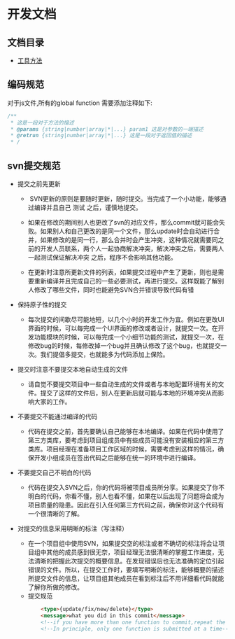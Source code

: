 # 开发文档

## 文档目录

- [工具方法](src/utils/README.md)

## 编码规范


对于js文件,所有的global function 需要添加注释如下:

```ts
/**
 * 这是一段对于方法的描述
 * @params {string|number|array|*|...} param1 这是对参数的一端描述
 * @retrun {string|number|array|*|...} 这是一段对于返回值的描述
 * /
```


## svn提交规范
 - 提交之前先更新

    -  SVN更新的原则是要随时更新，随时提交。当完成了一个小功能，能够通过编译并且自己 测试 之后，谨慎地提交。

    - 如果在修改的期间别人也更改了svn的对应文件，那么commit就可能会失败。如果别人和自己更改的是同一个文件，那么update时会自动进行合并，如果修改的是同一行，那么合并时会产生冲突，这种情况就需要同之前的开发人员联系，两个人一起协商解决冲突，解决冲突之后，需要两人一起测试保证解决冲突 之后，程序不会影响其他功能。

    - 在更新时注意所更新文件的列表，如果提交过程中产生了更新，则也是需要重新编译并且完成自己的一些必要测试，再进行提交。这样既能了解别人修改了哪些文件，同时也能避免SVN合并错误导致代码有错

- 保持原子性的提交
    - 每次提交的间歇尽可能地短，以几个小时的开发工作为宜。例如在更改UI界面的时候，可以每完成一个UI界面的修改或者设计，就提交一次。在开发功能模块的时候，可以每完成一个小细节功能的测试，就提交一次，在修改bug的时候，每修改掉一个bug并且确认修改了这个bug，也就提交一次。我们提倡多提交，也就能多为代码添加上保险。

- 提交时注意不要提交本地自动生成的文件

    - 请自觉不要提交项目中一些自动生成的文件或者与本地配置环境有关的文件。提交了这样的文件后，别人在更新后就可能与本地的环境冲突从而影响大家的工作。

- 不要提交不能通过编译的代码

    - 代码在提交之前，首先要确认自己能够在本地编译。如果在代码中使用了第三方类库，要考虑到项目组成员中有些成员可能没有安装相应的第三方类库。项目经理在准备项目工作区域的时候，需要考虑到这样的情况，确保开发小组成员在签出代码之后能够在统一的环境中进行编译。

- 不要提交自己不明白的代码

    - 代码在提交入SVN之后，你的代码将被项目成员所分享。如果提交了你不明白的代码，你看不懂，别人也看不懂，如果在以后出现了问题将会成为项目质量的隐患。因此在引入任何第三方代码之前，确保你对这个代码有一个很清晰的了解。


- 对提交的信息采用明晰的标注（写注释）

    - 在一个项目组中使用SVN，如果提交空的标注或者不确切的标注将会让项目组中其他的成员感到很无奈，项目经理无法很清晰的掌握工作进度，无法清晰的把握此次提交的概要信息。在发现错误后也无法准确的定位引起错误的文件。所以，在提交工作时，要填写明晰的标注，能够概要的描述所提交文件的信息，让项目组其他成员在看到标注后不用详细看代码就能了解你所做的修改。
    - 提交规范
        ```html
            <type>{update/fix/new/delete}</type>
            <message>what you did in this commit</message>
            <!--if you have more than one function to commit,repeat the above code-->
            <!--In principle, only one function is submitted at a time-->
        ```
